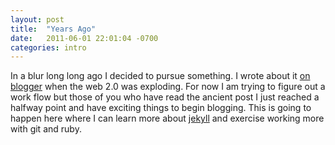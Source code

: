 ```yaml
---
layout: post
title:  "Years Ago"
date:   2011-06-01 22:01:04 -0700
categories: intro
---
```

In a blur long long ago I decided to pursue something. I wrote about it [on blogger][blogger-link] when the web 2.0 was exploding. For now I am trying to <!--more-->figure out a work flow but those of you who have read the ancient post I just reached a halfway point and have exciting things to begin blogging. This is going to happen here where I can learn more about [jekyll](https://jekyllrb.com) and exercise working more with git and ruby. 

[blogger-link]: https://poproar.blogspot.com/2011/06/decision-made-introduction-to-future.html